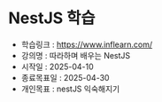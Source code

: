 # NestJS 학습



+ 학습링크 : https://www.inflearn.com/
+ 강의명 : 따라하며 배우는 NestJS
+ 시작일 : 2025-04-10
+ 종료목표일 : 2025-04-30
+ 개인목표 : nestJS 익숙해지기
